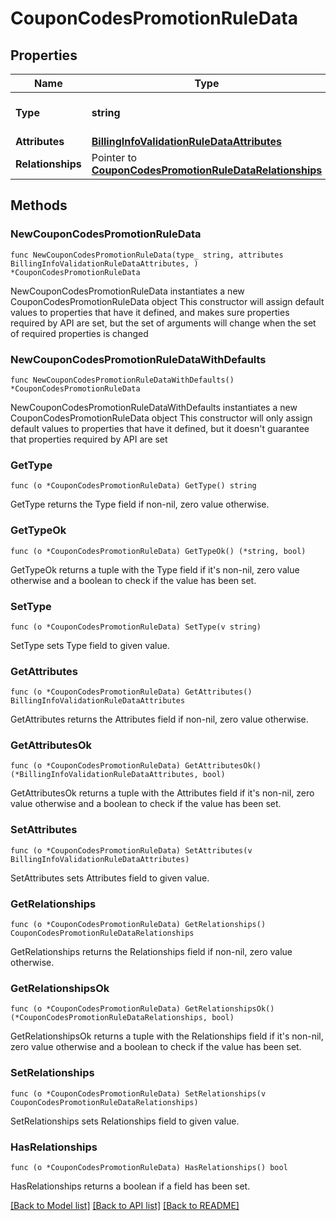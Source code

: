 # CouponCodesPromotionRuleData

## Properties

Name | Type | Description | Notes
------------ | ------------- | ------------- | -------------
**Type** | **string** | The resource&#39;s type | 
**Attributes** | [**BillingInfoValidationRuleDataAttributes**](BillingInfoValidationRuleDataAttributes.md) |  | 
**Relationships** | Pointer to [**CouponCodesPromotionRuleDataRelationships**](CouponCodesPromotionRuleDataRelationships.md) |  | [optional] 

## Methods

### NewCouponCodesPromotionRuleData

`func NewCouponCodesPromotionRuleData(type_ string, attributes BillingInfoValidationRuleDataAttributes, ) *CouponCodesPromotionRuleData`

NewCouponCodesPromotionRuleData instantiates a new CouponCodesPromotionRuleData object
This constructor will assign default values to properties that have it defined,
and makes sure properties required by API are set, but the set of arguments
will change when the set of required properties is changed

### NewCouponCodesPromotionRuleDataWithDefaults

`func NewCouponCodesPromotionRuleDataWithDefaults() *CouponCodesPromotionRuleData`

NewCouponCodesPromotionRuleDataWithDefaults instantiates a new CouponCodesPromotionRuleData object
This constructor will only assign default values to properties that have it defined,
but it doesn't guarantee that properties required by API are set

### GetType

`func (o *CouponCodesPromotionRuleData) GetType() string`

GetType returns the Type field if non-nil, zero value otherwise.

### GetTypeOk

`func (o *CouponCodesPromotionRuleData) GetTypeOk() (*string, bool)`

GetTypeOk returns a tuple with the Type field if it's non-nil, zero value otherwise
and a boolean to check if the value has been set.

### SetType

`func (o *CouponCodesPromotionRuleData) SetType(v string)`

SetType sets Type field to given value.


### GetAttributes

`func (o *CouponCodesPromotionRuleData) GetAttributes() BillingInfoValidationRuleDataAttributes`

GetAttributes returns the Attributes field if non-nil, zero value otherwise.

### GetAttributesOk

`func (o *CouponCodesPromotionRuleData) GetAttributesOk() (*BillingInfoValidationRuleDataAttributes, bool)`

GetAttributesOk returns a tuple with the Attributes field if it's non-nil, zero value otherwise
and a boolean to check if the value has been set.

### SetAttributes

`func (o *CouponCodesPromotionRuleData) SetAttributes(v BillingInfoValidationRuleDataAttributes)`

SetAttributes sets Attributes field to given value.


### GetRelationships

`func (o *CouponCodesPromotionRuleData) GetRelationships() CouponCodesPromotionRuleDataRelationships`

GetRelationships returns the Relationships field if non-nil, zero value otherwise.

### GetRelationshipsOk

`func (o *CouponCodesPromotionRuleData) GetRelationshipsOk() (*CouponCodesPromotionRuleDataRelationships, bool)`

GetRelationshipsOk returns a tuple with the Relationships field if it's non-nil, zero value otherwise
and a boolean to check if the value has been set.

### SetRelationships

`func (o *CouponCodesPromotionRuleData) SetRelationships(v CouponCodesPromotionRuleDataRelationships)`

SetRelationships sets Relationships field to given value.

### HasRelationships

`func (o *CouponCodesPromotionRuleData) HasRelationships() bool`

HasRelationships returns a boolean if a field has been set.


[[Back to Model list]](../README.md#documentation-for-models) [[Back to API list]](../README.md#documentation-for-api-endpoints) [[Back to README]](../README.md)


